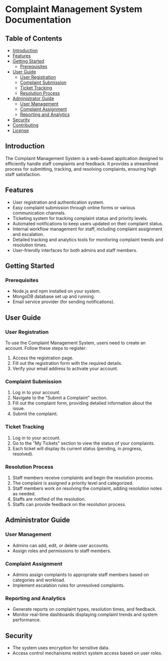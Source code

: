 # Complaint Management System Documentation

## Table of Contents
- [Introduction](#introduction)
- [Features](#features)
- [Getting Started](#getting-started)
  - [Prerequisites](#prerequisites)
- [User Guide](#user-guide)
  - [User Registration](#user-registration)
  - [Complaint Submission](#complaint-submission)
  - [Ticket Tracking](#ticket-tracking)
  - [Resolution Process](#resolution-process)
- [Administrator Guide](#administrator-guide)
  - [User Management](#user-management)
  - [Complaint Assignment](#complaint-assignment)
  - [Reporting and Analytics](#reporting-and-analytics)
- [Security](#security)
- [Contributing](#contributing)
- [License](#license)

## Introduction
The Complaint Management System is a web-based application designed to efficiently handle staff complaints and feedback. It provides a streamlined process for submitting, tracking, and resolving complaints, ensuring high staff satisfaction.

## Features
- User registration and authentication system.
- Easy complaint submission through online forms or various communication channels.
- Ticketing system for tracking complaint status and priority levels.
- Automated notifications to keep users updated on their complaint status.
- Internal workflow management for staff, including complaint assignment and escalation.
- Detailed tracking and analytics tools for monitoring complaint trends and resolution times.
- User-friendly interfaces for both admins and staff members.

## Getting Started

### Prerequisites
- Node.js and npm installed on your system.
- MongoDB database set up and running.
- Email service provider (for sending notifications).

## User Guide

### User Registration
To use the Complaint Management System, users need to create an account. Follow these steps to register:
1. Access the registration page.
2. Fill out the registration form with the required details.
3. Verify your email address to activate your account.

### Complaint Submission
1. Log in to your account.
2. Navigate to the "Submit a Complaint" section.
3. Fill out the complaint form, providing detailed information about the issue.
4. Submit the complaint.

### Ticket Tracking
1. Log in to your account.
2. Go to the "My Tickets" section to view the status of your complaints.
3. Each ticket will display its current status (pending, in progress, resolved).

### Resolution Process
1. Staff members receive complaints and begin the resolution process.
2. The complaint is assigned a priority level and categorized.
3. Staff members work on resolving the complaint, adding resolution notes as needed.
4. Staffs are notified of the resolution.
5. Staffs can provide feedback on the resolution process.

## Administrator Guide

### User Management
- Admins can add, edit, or delete user accounts.
- Assign roles and permissions to staff members.

### Complaint Assignment
- Admins assign complaints to appropriate staff members based on categories and workload.
- Implement escalation rules for unresolved complaints.

### Reporting and Analytics
- Generate reports on complaint types, resolution times, and feedback.
- Monitor real-time dashboards displaying complaint trends and system performance.

## Security
- The system uses encryption for sensitive data.
- Access control mechanisms restrict system access based on user roles.

